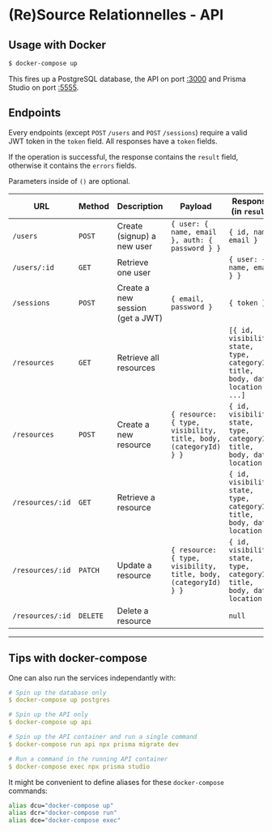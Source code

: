 # (Re)Source Relationnelles - API

## Usage with Docker

```sh
$ docker-compose up
```

This fires up a PostgreSQL database, the API on port [:3000](http://localhost:3000)
and Prisma Studio on port [:5555](http://localhost:5555).

## Endpoints

Every endpoints (except `POST` `/users` and `POST` `/sessions`) require a valid
JWT token in the `token` field. All responses have a `token` fields.

If the operation is successful, the response contains the `result` field,
otherwise it contains the `errors` fields.

Parameters inside of `()` are optional.

URL       | Method    | Description     | Payload | Response (in `result`) |
----------|-----------|-----------------| ------- | -------- |
`/users`  | `POST`    | Create (signup) a new user | `{ user: { name, email }, auth: { password } }` | `{ id, name, email }`
`/users/:id`  | `GET` | Retrieve one user | | `{ user: { name, email } }`
`/sessions` | `POST` | Create a new session (get a JWT) | `{ email, password }` | `{ token }`
`/resources` | `GET` | Retrieve all resources | | `[{ id, visibility, state, type, categoryId, title, body, date, location }, ...]`
`/resources` | `POST` | Create a new resource | `{ resource: { type, visibility, title, body, (categoryId) } }` | `{ id, visibility, state, type, categoryId, title, body, date, location }`
`/resources/:id` | `GET` | Retrieve a resource | | `{ id, visibility, state, type, categoryId, title, body, date, location }`
`/resources/:id` | `PATCH` | Update a resource | `{ resource: { type, visibility, title, body, (categoryId) } }` | `{ id, visibility, state, type, categoryId, title, body, date, location }`
`/resources/:id` | `DELETE` | Delete a resource | | `null`

---

## Tips with docker-compose

One can also run the services independantly with:

```yml
# Spin up the database only
$ docker-compose up postgres

# Spin up the API only
$ docker-compose up api

# Spin up the API container and run a single command
$ docker-compose run api npx prisma migrate dev

# Run a command in the running API container
$ docker-compose exec npx prisma studio
```

It might be convenient to define aliases for these `docker-compose` commands:

```bash
alias dcu="docker-compose up"
alias dcr="docker-compose run"
alias dce="docker-compose exec"
```
